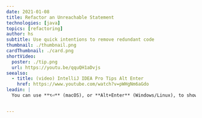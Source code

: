 ```yaml
---
date: 2021-01-08
title: Refactor an Unreachable Statement
technologies: [java]
topics: [refactoring]
author: hs
subtitle: Use quick intentions to remove redundant code
thumbnail: ./thumbnail.png
cardThumbnail: ./card.png
shortVideo:
  poster: ./tip.png
  url: https://youtu.be/qquQH1aDvjs
seealso:
  - title: (video) IntelliJ IDEA Pro Tips Alt Enter
    href: https://www.youtube.com/watch?v=pWHgNm6aGdo
leadin: |
  You can use **⌥⏎** (macOS), or **Alt+Enter** (Windows/Linux), to show context actions for redundant condition statements. You can then remove the redundant code.


---
```

